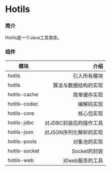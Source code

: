 # Hotils

### 简介

Hotils是一个Java工具类库。

### 组件
模块|介绍
---|---:
hotils|引入所有模块
hotils|算法与数据结构的实现
hotils-cache|简单缓存实现
hotils-codec|编解码实现
hotils-core|核心包实现
hotils-jdbc|对JDBC封装后的操作工具
hotils-json|对JSON序列化解析的实现
hotils-pools|对象池的实现
hotils-socket|Socket的封装
hotils-web|对web服务的工具
